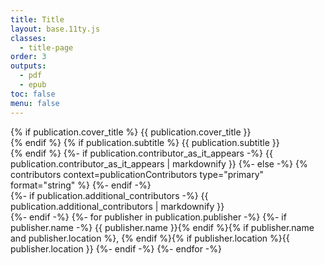 ```yaml
---
title: Title
layout: base.11ty.js
classes:
  - title-page
order: 3
outputs:
  - pdf
  - epub
toc: false
menu: false
---
```


<div class="title-page">
  {% if publication.cover_title %}
  <span class="title-tp">
    {{ publication.cover_title }}
  </span><br />
  {% endif %}
  {% if publication.subtitle %}
  <span class="sub-title">
    {{ publication.subtitle }}
  </span><br />
  {% endif %}
  <span class="contributor">
    {%- if publication.contributor_as_it_appears -%}
      {{ publication.contributor_as_it_appears | markdownify }}
    {%- else -%}
      {% contributors context=publicationContributors type="primary" format="string" %}
    {%- endif -%}
  </span><br />
  {%- if publication.additional_contributors -%}
    <span class="contributor additional-contributor">
      {{ publication.additional_contributors | markdownify }}
    </span><br />
  {%- endif -%}
  <span class="publisher">
    {%- for publisher in publication.publisher -%}
      {%- if publisher.name -%}
        {{ publisher.name }}{% endif %}{% if publisher.name and publisher.location %}, {% endif %}{% if publisher.location %}{{ publisher.location }}
      {%- endif -%}
    {%- endfor -%}
  </span>
</div>
